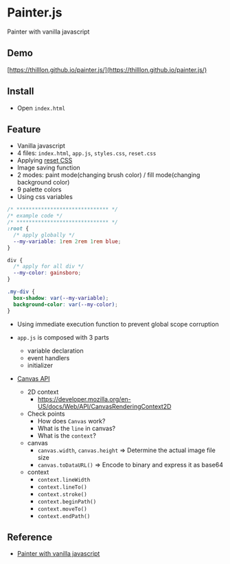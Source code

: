 # Painter.js

Painter with vanilla javascript

## Demo

[https://thilllon.github.io/painter.js/](https://thilllon.github.io/painter.js/)

## Install

- Open `index.html`

## Feature

- Vanilla javascript
- 4 files: `index.html`, `app.js`, `styles.css`, `reset.css`
- Applying [reset CSS](https://meyerweb.com/eric/tools/css/reset/)
- Image saving function
- 2 modes: paint mode(changing brush color) / fill mode(changing background color)
- 9 palette colors
- Using css variables

```css
/* ****************************** */
/* example code */
/* ****************************** */
:root {
  /* apply globally */
  --my-variable: 1rem 2rem 1rem blue;
}

div {
  /* apply for all div */
  --my-color: gainsboro;
}

.my-div {
  box-shadow: var(--my-variable);
  background-color: var(--my-color);
}
```

- Using immediate execution function to prevent global scope corruption
- `app.js` is composed with 3 parts

  - variable declaration
  - event handlers
  - initializer

- [Canvas API](https://developer.mozilla.org/docs/Web/API/Canvas_API)
  - 2D context
    - https://developer.mozilla.org/en-US/docs/Web/API/CanvasRenderingContext2D
  - Check points
    - How does `Canvas` work?
    - What is the `line` in canvas?
    - What is the `context`?
  - canvas
    - `canvas.width`, `canvas.height` => Determine the actual image file size
    - `canvas.toDataURL()` => Encode to binary and express it as base64
  - context
    - `context.lineWidth`
    - `context.lineTo()`
    - `context.stroke()`
    - `context.beginPath()`
    - `context.moveTo()`
    - `context.endPath()`

## Reference

- [Painter with vanilla javascript](https://nomadcoders.co/javascript-for-beginners-2/lectures/1710)
